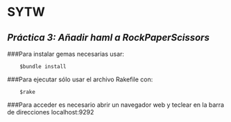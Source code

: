 **SYTW**
========
*Práctica 3: Añadir haml a RockPaperScissors*
---------------------------------------------

###Para instalar gemas necesarias usar:
		
		$bundle install

###Para ejecutar sólo usar el archivo Rakefile con:
		
		$rake

###Para acceder es necesario abrir un navegador web y teclear en la barra de direcciones localhost:9292 
